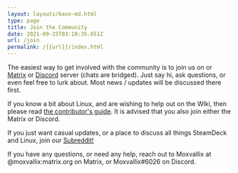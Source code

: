 ```yaml
---
layout: layouts/base-md.html
type: page
title: Join the Community
date: 2021-09-25T03:10:35.651Z
url: /join
permalink: /{{url}}/index.html
---
```

The easiest way to get involved with the community is to join us on or [Matrix](https://matrix.to/#/#steamdeck:matrix.org) or [Discord](https://discord.gg/swpENgpu75) server (chats are bridged). Just say hi, ask questions, or even feel free to lurk about. Most news / updates will be discussed there first.

If you know a bit about Linux, and are wishing to help out on the WIki, then please read [the contributor's guide](https://steamdecklinux.wiki/wiki/Guide:Contributor%27s_Guide). It is advised that you also join either the Matrix or Discord.

If you just want casual updates, or a place to discuss all things SteamDeck and Linux, join our [Subreddit!](https://reddit.com/r/steamdeck_linux)

If you have any questions, or need any help, reach out to Moxvallix at @moxvallix:matrix.org on Matrix, or Moxvallix#6026 on Discord.